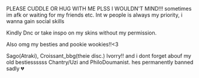 PLEASE CUDDLE OR HUG WITH ME PLSS I WOULDN'T MIND!!! sometimes im afk or waiting for my friends etc. Int w people is always my priority, i wanna gain social skills

Kindly Dnc or take inspo on my skins without my permission.


Also omg my besties and pookie wookies!!<3

Sago(Atraki), Croissant_bbg(theie disc.) Ivorry!! and i dont forget abouf my old bestiessssss Chantry/Uzi and PhiloDoumanist. hes permanently banned sadly 💔

